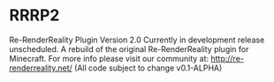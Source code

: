 # RRRP2
Re-RenderReality Plugin Version 2.0
Currently in development release unscheduled.
A rebuild of the original Re-RenderReality plugin for Minecraft.
For more info please visit our community at: http://re-renderreality.net/
(All code subject to change v0.1-ALPHA)
